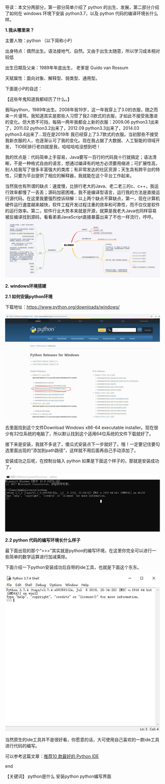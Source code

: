 导读：本文分两部分，第一部分简单介绍了 python 的出生、发展，第二部分介绍了如何在 windows 环境下安装 python3.7，以及 python 代码的编译环境长什么样。

**1.我从哪里来？**

主要人物：python （以下简称小P）

出身特点：偶然出生。语法接地气、自然。又由于出生太随意，所以学习成本相对较低

出生日期及父亲：1989年年底出生， 老爹是 Guido van Rossum 

天赋属性：面向对象、解释型、弱类型、通用型。

下面是小P的自述：

【这些年鬼知道我都经历了什么。】

我叫python，1989年出生。2008年我19岁，这一年我穿上了3.0的衣服，随之而来一片谩骂，我知道其实是那些人习惯了我2.0款式的衣服，才如此不接受我激进的变化。但大势不可挡，每隔一两年我都会上新的衣服：2009.06 python3.1出来了，2011.02 python3.2出来了，2012.09 python3.3出来了，2014.03 python3.4出来了...现在是2019年 我已经穿上了3.7款式的衣服。当初那些不接受我新衣服的人，也逐渐认可了我的变化。现在我占据了大数据、人工智能的领域开发， TIOBE排行老四就是我，哈哈哈哈没想到吧！

我的优点是：代码简单上手容易，Java要写一百行的代码我十行就搞定；语法清晰，不是一种格式自由的语言，想通过编译有的地方必须要用缩进；可扩展性高，别人给我写了很多丰富强大的类库；有非常发达的社区资源；天生具有跨平台的特性，只要为平台提供了相应的解释器，我就能在这个平台工作起来。

当然我也有所谓的缺点：速度慢，比排行老大的Java、老二老三的c、c++，我运行效率都慢了一丢丢；源码加密困难，我不是编译型语言，运行我的方法是直接运行源代码。在这里我要强烈控诉辩解：以上两个缺点不算缺点，第一，现在计算机硬件运行速度越来越快，软件工程开发过程注重的效率和可靠性，而不仅仅是软件的运行效率。第二，软件行业大势本来就是开源，就算是我老大Java也同样容易被反编译找到源码，看看弟弟JavaScript直接暴露出来了不也一样流行，哼哼。
<img src="https://github.com/ganyj/python3-study/blob/master/images/%E7%AC%AC%E4%B8%80%E7%AB%A0%20%E6%88%91%E4%BB%8E%E5%93%AA%E9%87%8C%E6%9D%A5/%E6%88%91%E4%BB%8E%E5%93%AA%E9%87%8C%E6%9D%A5.png">

**2. windows环境搭建**

**2.1 如何安装python环境**

下载地址：https://www.python.org/downloads/windows/

<img src="https://github.com/ganyj/python3-study/blob/master/images/%E7%AC%AC%E4%B8%80%E7%AB%A0%20%E6%88%91%E4%BB%8E%E5%93%AA%E9%87%8C%E6%9D%A5/%E4%B8%8B%E8%BD%BDpy3.JPG">

去里面找到这个文件Download Windows x86-64 executable installer。现在很少有32位系统的电脑了，所以默认找到这个适用64位系统的文件下载就好了。

接下来是安装，我就不多说了，傻瓜式安装点下一步就好了。哦！一定要记住要勾选里面出现的“添加到path路径”，这样就不用后面再自己手动添加了。

安装成功之后呢，在控制台输入 python 如果是下面这个样子的，那就是安装成功了。

<img src="https://github.com/ganyj/python3-study/blob/master/images/%E7%AC%AC%E4%B8%80%E7%AB%A0%20%E6%88%91%E4%BB%8E%E5%93%AA%E9%87%8C%E6%9D%A5/%E5%AE%89%E8%A3%85%E6%88%90%E5%8A%9F.JPG">

**2.2 python 代码的编写环境长什么样子**

最下面出现的那个“>>>”其实就是python的编写环境，在这里你完全可以进行一些简单的数学运算进行加减乘除。


下面介绍一下python安装成功后自带的ide工具，也就是下面这个东东。

<img src="https://github.com/ganyj/python3-study/blob/master/images/%E7%AC%AC%E4%B8%80%E7%AB%A0%20%E6%88%91%E4%BB%8E%E5%93%AA%E9%87%8C%E6%9D%A5/python%E8%87%AA%E5%B8%A6ide.JPG">

当然原生的ide工具并不是很好看，你愿意的话，大可使用自己喜欢的一款ide工具进行代码的编写。

可以参考这篇文章：[推荐10 款最好的 Python IDE](https://www.runoob.com/w3cnote/best-python-ide-for-developers.html)

end 

【关键词】 python是什么 安装python python编写界面

